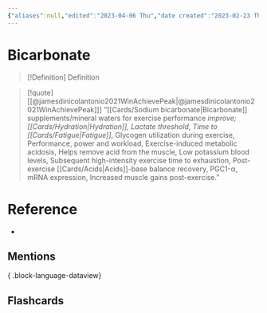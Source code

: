 ```yaml
---
{"aliases":null,"edited":"2023-04-06 Thu","date created":"2023-02-23 Thu","tags":["Uni/LFS112"],"dg-publish":true,"permalink":"/cards/bicarbonate/","dgPassFrontmatter":true}
---
```


# Bicarbonate

> [!Definition] Definition

> [!quote] [[@jamesdinicolantonio2021WinAchievePeak\|@jamesdinicolantonio2021WinAchievePeak]]]
> “[[Cards/Sodium bicarbonate\|Bicarbonate]]  supplements/mineral  waters  for  exercise  performance
*improve; [[Cards/Hydration\|Hydration]], Lactate threshold, Time to [[Cards/Fatigue\|Fatigue]]*, Glycogen utilization during exercise, Performance, power and workload, Exercise-induced metabolic acidosis, Helps remove acid from the muscle, Low potassium blood levels, Subsequent high-intensity exercise time to exhaustion, Post-exercise [[Cards/Acids\|Acids]]-base balance recovery, PGC1-α, mRNA expression, Increased muscle gains post-exercise.”

# Reference

- 

## Mentions


{ .block-language-dataview}

## Flashcards